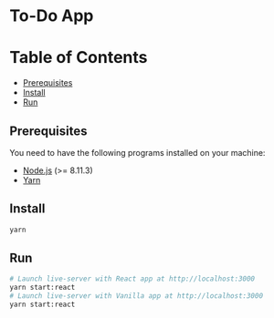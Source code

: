 # To-Do App

Table of Contents
=================

* [Prerequisites](#prerequisites)
* [Install](#install)
* [Run](#run)

## Prerequisites

You need to have the following programs installed on your machine:
- [Node.js](https://nodejs.org/) (>= 8.11.3)
- [Yarn](https://yarnpkg.com/)

## Install

```sh
yarn
```

## Run

```sh
# Launch live-server with React app at http://localhost:3000
yarn start:react
# Launch live-server with Vanilla app at http://localhost:3000
yarn start:react
```